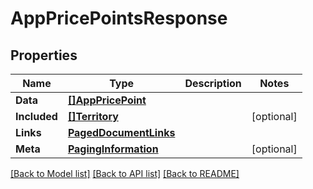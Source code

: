 # AppPricePointsResponse

## Properties

Name | Type | Description | Notes
------------ | ------------- | ------------- | -------------
**Data** | [**[]AppPricePoint**](AppPricePoint.md) |  | 
**Included** | [**[]Territory**](Territory.md) |  | [optional] 
**Links** | [**PagedDocumentLinks**](PagedDocumentLinks.md) |  | 
**Meta** | [**PagingInformation**](PagingInformation.md) |  | [optional] 

[[Back to Model list]](../README.md#documentation-for-models) [[Back to API list]](../README.md#documentation-for-api-endpoints) [[Back to README]](../README.md)


